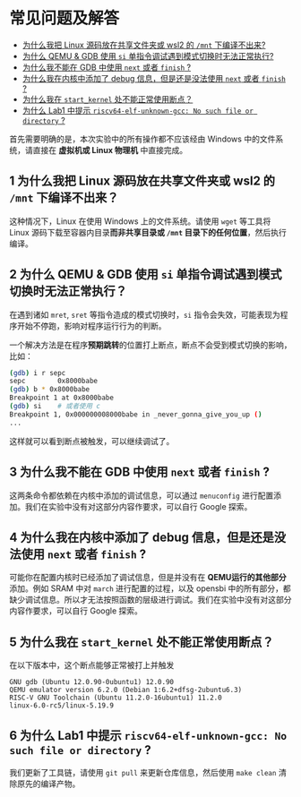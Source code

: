 # 常见问题及解答

- [为什么我把 Linux 源码放在共享文件夹或 wsl2 的 `/mnt` 下编译不出来?](#1)
- [为什么 QEMU & GDB 使用 `si` 单指令调试遇到模式切换时无法正常执行?](#2)
- [为什么我不能在 GDB 中使用 `next` 或者 `finish` ?](#3)
- [为什么我在内核中添加了 debug 信息，但是还是没法使用 `next` 或者 `finish` ?](#4)
- [为什么我在 `start_kernel` 处不能正常使用断点？](#5)
- [为什么 Lab1 中提示 `riscv64-elf-unknown-gcc: No such file or directory` ?](##6)

首先需要明确的是，本次实验中的所有操作都不应该经由 Windows 中的文件系统，请直接在 **虚拟机或 Linux 物理机** 中直接完成。

## 1 为什么我把 Linux 源码放在共享文件夹或 wsl2 的 `/mnt` 下编译不出来？

这种情况下，Linux 在使用 Windows 上的文件系统。请使用 `wget` 等工具将 Linux 源码下载至容器内目录**而非共享目录或 `/mnt` 目录下的任何位置**，然后执行编译。

## 2 为什么 QEMU & GDB 使用 `si` 单指令调试遇到模式切换时无法正常执行？

在遇到诸如 `mret`, `sret` 等指令造成的模式切换时，`si` 指令会失效，可能表现为程序开始不停跑，影响对程序运行行为的判断。

一个解决方法是在程序**预期跳转**的位置打上断点，断点不会受到模式切换的影响，比如：

```bash
(gdb) i r sepc    
sepc        0x8000babe
(gdb) b * 0x8000babe
Breakpoint 1 at 0x8000babe
(gdb) si    # 或者使用 c
Breakpoint 1, 0x000000008000babe in _never_gonna_give_you_up ()
...
```

这样就可以看到断点被触发，可以继续调试了。

## 3 为什么我不能在 GDB 中使用 `next` 或者 `finish` ?

这两条命令都依赖在内核中添加的调试信息，可以通过 `menuconfig` 进行配置添加。我们在实验中没有对这部分内容作要求，可以自行 Google 探索。

## 4 为什么我在内核中添加了 debug 信息，但是还是没法使用 `next` 或者 `finish` ?

可能你在配置内核时已经添加了调试信息，但是并没有在 **QEMU运行的其他部分** 添加。例如 SRAM 中对 `march` 进行配置的过程，以及 opensbi 中的所有部分，都缺少调试信息。所以才无法按照函数的层级进行调试。我们在实验中没有对这部分内容作要求，可以自行 Google 探索。

## 5  为什么我在 `start_kernel` 处不能正常使用断点？

在以下版本中，这个断点能够正常被打上并触发

```
GNU gdb (Ubuntu 12.0.90-0ubuntu1) 12.0.90
QEMU emulator version 6.2.0 (Debian 1:6.2+dfsg-2ubuntu6.3)
RISC-V GNU Toolchain (Ubuntu 11.2.0-16ubuntu1) 11.2.0
linux-6.0-rc5/linux-5.19.9
```

## 6 为什么 Lab1 中提示 `riscv64-elf-unknown-gcc: No such file or directory` ?

我们更新了工具链，请使用 `git pull` 来更新仓库信息，然后使用 `make clean` 清除原先的编译产物。
